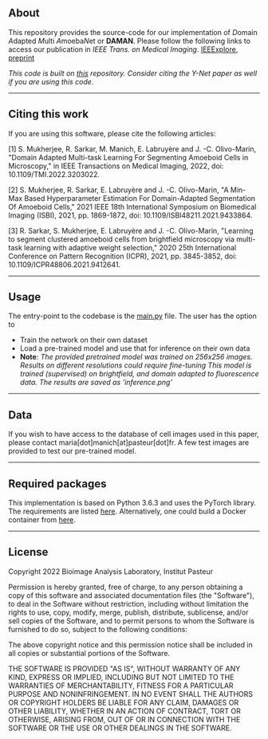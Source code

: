 ## About
This repository provides the source-code for our implementation of *D*omain *A*dapted *M*ulti *A*moeba*N*et or __DAMAN__. Please follow the following links to access our publication in _IEEE Trans. on Medical Imaging_. [IEEExplore](https://ieeexplore.ieee.org/abstract/document/9870864), [preprint](https://www.researchgate.net/publication/363160645_Domain_Adapted_Multi-task_Learning_For_Segmenting_Amoeboid_Cells_in_Microscopy)

_This code is built on [this](https://github.com/JorisRoels/domain-adaptive-segmentation) repository. Consider citing the Y-Net paper as well if you are using this code._

-------------------------------

## Citing this work
If you are using this software, please cite the following articles:

[1] S. Mukherjee, R. Sarkar, M. Manich, E. Labruyère and J. -C. Olivo-Marin, "Domain Adapted Multi-task Learning For Segmenting Amoeboid Cells in Microscopy," in IEEE Transactions on Medical Imaging, 2022, doi: 10.1109/TMI.2022.3203022.

[2] S. Mukherjee, R. Sarkar, E. Labruyère and J. -C. Olivo-Marin, "A Min-Max Based Hyperparameter Estimation For Domain-Adapted Segmentation Of Amoeboid Cells," 2021 IEEE 18th International Symposium on Biomedical Imaging (ISBI), 2021, pp. 1869-1872, doi: 10.1109/ISBI48211.2021.9433864.

[3] R. Sarkar, S. Mukherjee, E. Labruyère and J. -C. Olivo-Marin, "Learning to segment clustered amoeboid cells from brightfield microscopy via multi-task learning with adaptive weight selection," 2020 25th International Conference on Pattern Recognition (ICPR), 2021, pp. 3845-3852, doi: 10.1109/ICPR48806.2021.9412641.

-------------------------------

## Usage
The entry-point to the codebase is the [main.py](main.py) file. The user has the option to
* Train the network on their own dataset
* Load a pre-trained model and use that for inference on their own data
* __Note__: _The provided pretrained model was trained on 256x256 images. Results on different resolutions could require fine-tuning
This model is trained (supervised) on brightfield, and domain adapted to fluorescence data.
The results are saved as 'inference.png'_
-------------------------------

## Data
If you wish to have access to the database of cell images used in this paper, please contact maria[dot]manich[at]pasteur[dot]fr.
A few test images are provided to test our pre-trained model. 

-------------------------------

## Required packages
This implementation is based on Python 3.6.3 and uses the PyTorch library. The requirements are listed [here](requirements.txt). Alternatively, one could build a Docker container from [here](Dockerfile).


-------------------------------

## License
Copyright 2022 Bioimage Analysis Laboratory, Institut Pasteur

Permission is hereby granted, free of charge, to any person obtaining a copy of this software and associated documentation files (the "Software"), to deal in the Software without restriction, including without limitation the rights to use, copy, modify, merge, publish, distribute, sublicense, and/or sell copies of the Software, and to permit persons to whom the Software is furnished to do so, subject to the following conditions:

The above copyright notice and this permission notice shall be included in all copies or substantial portions of the Software.

THE SOFTWARE IS PROVIDED "AS IS", WITHOUT WARRANTY OF ANY KIND, EXPRESS OR IMPLIED, INCLUDING BUT NOT LIMITED TO THE WARRANTIES OF MERCHANTABILITY, FITNESS FOR A PARTICULAR PURPOSE AND NONINFRINGEMENT. IN NO EVENT SHALL THE AUTHORS OR COPYRIGHT HOLDERS BE LIABLE FOR ANY CLAIM, DAMAGES OR OTHER LIABILITY, WHETHER IN AN ACTION OF CONTRACT, TORT OR OTHERWISE, ARISING FROM, OUT OF OR IN CONNECTION WITH THE SOFTWARE OR THE USE OR OTHER DEALINGS IN THE SOFTWARE.

